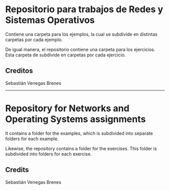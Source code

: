 # Repositorio para trabajos de Redes y Sistemas Operativos

Contiene una carpeta para los ejemplos, la cual se subdivide en distintas carpetas por cada ejemplo.

De igual manera, el repositorio contiene una carpeta para los ejercicios. Esta carpeta de subdivide en carpetas por cada ejercicio.

## Creditos

Sebastián Venegas Brenes

---

# Repository for Networks and Operating Systems assignments

It contains a folder for the examples, which is subdivided into separate folders for each example.

Likewise, the repository contains a folder for the exercises. This folder is subdivided into folders for each exercise.

## Credits

Sebastián Venegas Brenes
